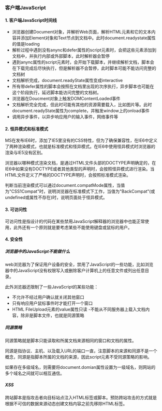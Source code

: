 ### 客户端JavaScript

#### 1. 客户端JavaScript时间线

- 浏览器创建Document对象，并解析Web页面，解析HTML元素和它的文本内容并添加Element对象和Text节点到文档中。此时document.readystate属性的值是loading
- 解析过程中遇到没有anync和defer属性的script元素时，会把这些元素添加到文档中，并执行内部或外部脚本，此时解析器会暂停
- 遇到anync属性的script元素时，会开始下载脚本，并继续解析文档，脚本会在下载完成后尽快执行，但是解析器不会暂停，此时脚本可能不能访问完整的文档树
- 文档解析完成，document.readyState属性变成interactive
- 所有带defer属性的脚本会按照在文档里出现的次序执行，异步脚本也可能在这个阶段执行，延迟脚本能访问完整的文档树。
- 浏览器在Doucment对象上触发DOMContentLoaded事件
- 文档解析完全完成，但此时可能有其他的资源需要载入，比如图片等。此时document.readyState属性为complete，并触发window上的onload事件
- 调用异步事件，以异步响应用户的输入事件，网络事件等

#### 2. 怪异模式和标准模式

MS在发布IE6时，添加了IE5里没有的CSS特性，但为了确保兼容性，在IE6中定义了两种渲染模式，也就是标准模式和怪异模式。在IE6中使用怪异模式时浏览器的渲染与IE5没有区别。

浏览器以哪种模式渲染文档，是通过HTML文件头部的DOCTYPE声明确定的，在IE6中如果没有DOCTYPE或者其他类型的声明时，会按照怪异模式进行渲染。当HTML文件定义了严格的DOCTYPE声明时，会按照标准模式渲染。

判断当前渲染模式可以通过document.compatMode属性，当值为"CSS1Compat"时，说明浏览器在标准模式下工作，当值为"BackCompat"(或undefined或属性不存在)时，说明页面处于怪异模式。

#### 3. 可访问性

可访问性是指设计的代码在某些禁用JavaScript解释器的浏览器中也能正常使用，此外还有一个原则就是要考虑某些不能使用键盘或鼠标的用户。

#### 4. 安全性

##### 浏览器中的JavaScript不能做什么

web浏览器为了保证用户设备的安全，禁用了JavaScript的一些功能，比如浏览器中的JavaScript没有权限写入或删除客户计算机上的任意文件或列出任意目录。

此外浏览器还限制了一些JavaScript的某些功能：

- 不允许不经过用户确认就关闭其他窗口
- 只有响应用户鼠标事件时才能打开一个窗口
- HTML FileUpload元素的value属性只读
-不能从不同服务器上载入文档内容，除非是脚本文件，也就是同源策略

##### 同源策略

同源策略就是脚本只能读取和所属文档来源相同的窗口和文档的属性。

同源是指协议、主机、以及载入URL的端口一直，注意脚本的来源和同源不是一个概念，同源是指脚本所属的文档的来源，因此script元素不受同源策略的影响。

如果存在多级域名，则需要将document.domian属性设置为一级域名，则网站的多个域名之间就可以相互通信。

##### XSS

跨站脚本是指攻击者向目标站点注入HTML标签或脚本。预防跨站攻击的方式就是根据不可信的数据来源动态创建文档内容之前先移除HTML标签。

